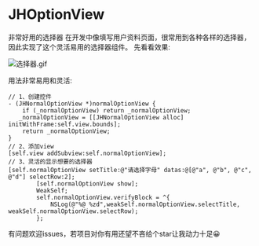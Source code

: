 # JHOptionView
非常好用的选择器
在开发中像填写用户资料页面，很常用到各种各样的选择器，因此实现了这个灵活易用的选择器组件。
先看看效果: 

![选择器.gif](http://upload-images.jianshu.io/upload_images/3950574-461e38346d7815a2.gif?imageMogr2/auto-orient/strip)  

用法非常易用和灵活:  

```
// 1、创建控件
- (JHNormalOptionView *)normalOptionView {
    if (_normalOptionView) return _normalOptionView;
   _normalOptionView = [[JHNormalOptionView alloc] initWithFrame:self.view.bounds];
    return _normalOptionView;
}
// 2、添加view
[self.view addSubview:self.normalOptionView];
// 3、灵活的显示想要的选择器
[self.normalOptionView setTitle:@"请选择字母" datas:@[@"a", @"b", @"c", @"d"] selectRow:2];
        [self.normalOptionView show];
        WeakSelf;
        self.normalOptionView.verifyBlock = ^{
            NSLog(@"%@ %zd",weakSelf.normalOptionView.selectTitle, weakSelf.normalOptionView.selectRow);
        };
```
有问题欢迎issues，若项目对你有用还望不吝给个star让我动力十足😀
